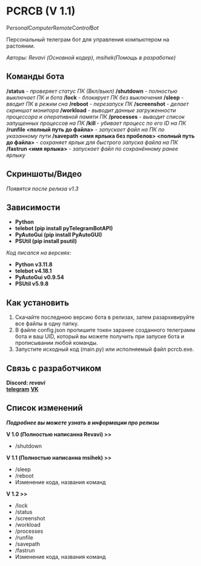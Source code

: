 # PCRCB (V 1.1)
P*ersonal*C*omputer*R*emote*C*ontrol*B*ot*

Персональный телеграм бот для управления компьютером на растоянии.

_Авторы: Revavi (Основной кодер), msihek(Помощь в разработке)_

## Команды бота

**/status** - *проверяет статус ПК (Вкл/выкл)*
**/shutdown** - *полностью выключает ПК и бота*
**/lock** - *блокирует ПК без выключения*
**/sleep** - *вводит ПК в режим сна*
**/reboot** - *перезапуск ПК*
**/screenshot** - *делает скриншот монитора*
**/workload** - *выводит данные загруженности процессора и оперативной памяти ПК*
**/processes** - *выводит список запущенных процессов на ПК*
**/kill <PID>** - *убивает процесс по его ID на ПК*
**/runfile <полный путь до файла>** - *запускает файл на ПК по указанному пути*
**/savepath <имя ярлыка без пробелов> <полный путь до файла>** - *сохраняет ярлык для быстрого запуска файла на ПК*
**/fastrun <имя ярлыка>** - *запускает файл по сохранённому ранее ярлыку*

## Скриншоты/Видео

*Появятся после релиза v1.3*

## Зависимости

  - **Python**
  - **telebot (pip install pyTelegramBotAPI)**
  - **PyAutoGui (pip install PyAutoGUI)**
  - **PSUtil (pip install psutil)**

  _Код писался на версиях:_
  - **Python v3.11.8**
  - **telebot v4.18.1**
  - **PyAutoGui v0.9.54**
  - **PSUtil v5.9.8**

## Как установить

  1. Скачайте последнюю версию бота в релизах, затем разархивируйте все файлы в одну папку.
  2. В файле config.json пропишите токен заранее созданного телеграмм бота и ваш UID, который вы можете получить при запуске бота и прописывании любой команды.
  3. Запустите исходный код (main.py) или исполняемый файл pcrcb.exe.

## Связь с разработчиком

**Discord: _revavi_**  
[**telegram**](https://t.me/CleanVeins)
[**VK**](https://vk.com/revavi)

## Список изменений
***Подробнее вы можете узнать в информации про релизы***

**V 1.0 (Полностью написанна Revavi) >>**
  - /shutdown

**V 1.1 (Полностью написанна msihek) >>**
  - /sleep
  - /reboot
  - Изменение кода, названия команд
 
**V 1.2 >>**
  - /lock
  - /status
  - /screenshot
  - /workload
  - /processes
  - /runfile
  - /savepath
  - /fastrun
  - Изменение кода, названия команд
